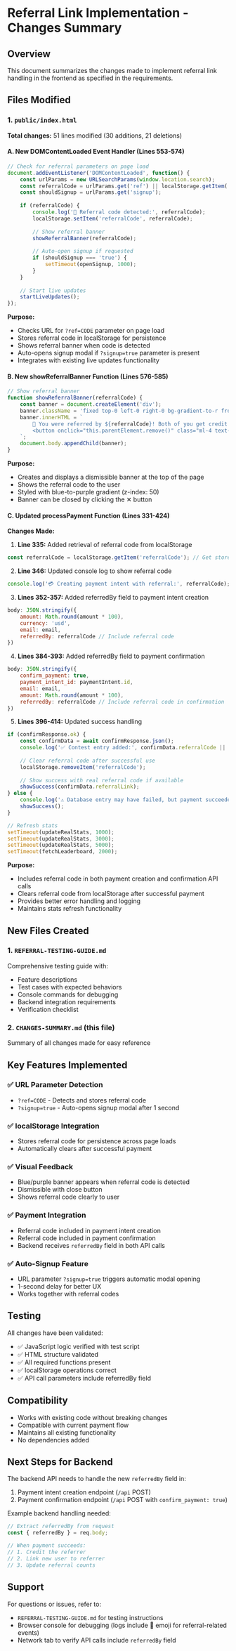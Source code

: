 # Referral Link Implementation - Changes Summary

## Overview
This document summarizes the changes made to implement referral link handling in the frontend as specified in the requirements.

## Files Modified

### 1. `public/index.html`
**Total changes:** 51 lines modified (30 additions, 21 deletions)

#### A. New DOMContentLoaded Event Handler (Lines 553-574)
```javascript
// Check for referral parameters on page load
document.addEventListener('DOMContentLoaded', function() {
    const urlParams = new URLSearchParams(window.location.search);
    const referralCode = urlParams.get('ref') || localStorage.getItem('referralCode');
    const shouldSignup = urlParams.get('signup');
    
    if (referralCode) {
        console.log('🔗 Referral code detected:', referralCode);
        localStorage.setItem('referralCode', referralCode);
        
        // Show referral banner
        showReferralBanner(referralCode);
        
        // Auto-open signup if requested
        if (shouldSignup === 'true') {
            setTimeout(openSignup, 1000);
        }
    }
    
    // Start live updates
    startLiveUpdates();
});
```

**Purpose:**
- Checks URL for `?ref=CODE` parameter on page load
- Stores referral code in localStorage for persistence
- Shows referral banner when code is detected
- Auto-opens signup modal if `?signup=true` parameter is present
- Integrates with existing live updates functionality

#### B. New showReferralBanner Function (Lines 576-585)
```javascript
// Show referral banner
function showReferralBanner(referralCode) {
    const banner = document.createElement('div');
    banner.className = 'fixed top-0 left-0 right-0 bg-gradient-to-r from-blue-500 to-purple-600 text-white text-center py-3 font-bold text-sm z-50';
    banner.innerHTML = `
        🎉 You were referred by ${referralCode}! Both of you get credit when you join! 
        <button onclick="this.parentElement.remove()" class="ml-4 text-white/80 hover:text-white">✕</button>
    `;
    document.body.appendChild(banner);
}
```

**Purpose:**
- Creates and displays a dismissible banner at the top of the page
- Shows the referral code to the user
- Styled with blue-to-purple gradient (z-index: 50)
- Banner can be closed by clicking the ✕ button

#### C. Updated processPayment Function (Lines 331-424)

**Changes Made:**

1. **Line 335:** Added retrieval of referral code from localStorage
```javascript
const referralCode = localStorage.getItem('referralCode'); // Get stored referral code
```

2. **Line 346:** Updated console log to show referral code
```javascript
console.log('💳 Creating payment intent with referral:', referralCode);
```

3. **Lines 352-357:** Added referredBy field to payment intent creation
```javascript
body: JSON.stringify({
    amount: Math.round(amount * 100),
    currency: 'usd',
    email: email,
    referredBy: referralCode // Include referral code
})
```

4. **Lines 384-393:** Added referredBy field to payment confirmation
```javascript
body: JSON.stringify({
    confirm_payment: true,
    payment_intent_id: paymentIntent.id,
    email: email,
    amount: Math.round(amount * 100),
    referredBy: referralCode // Include referral code in confirmation
})
```

5. **Lines 396-414:** Updated success handling
```javascript
if (confirmResponse.ok) {
    const confirmData = await confirmResponse.json();
    console.log('✅ Contest entry added:', confirmData.referralCode || 'success');
    
    // Clear referral code after successful use
    localStorage.removeItem('referralCode');
    
    // Show success with real referral code if available
    showSuccess(confirmData.referralLink);
} else {
    console.log('⚠️ Database entry may have failed, but payment succeeded');
    showSuccess();
}

// Refresh stats
setTimeout(updateRealStats, 1000);
setTimeout(updateRealStats, 3000);
setTimeout(updateRealStats, 5000);
setTimeout(fetchLeaderboard, 2000);
```

**Purpose:**
- Includes referral code in both payment creation and confirmation API calls
- Clears referral code from localStorage after successful payment
- Provides better error handling and logging
- Maintains stats refresh functionality

## New Files Created

### 1. `REFERRAL-TESTING-GUIDE.md`
Comprehensive testing guide with:
- Feature descriptions
- Test cases with expected behaviors
- Console commands for debugging
- Backend integration requirements
- Verification checklist

### 2. `CHANGES-SUMMARY.md` (this file)
Summary of all changes made for easy reference

## Key Features Implemented

### ✅ URL Parameter Detection
- `?ref=CODE` - Detects and stores referral code
- `?signup=true` - Auto-opens signup modal after 1 second

### ✅ localStorage Integration
- Stores referral code for persistence across page loads
- Automatically clears after successful payment

### ✅ Visual Feedback
- Blue/purple banner appears when referral code is detected
- Dismissible with close button
- Shows referral code clearly to user

### ✅ Payment Integration
- Referral code included in payment intent creation
- Referral code included in payment confirmation
- Backend receives `referredBy` field in both API calls

### ✅ Auto-Signup Feature
- URL parameter `?signup=true` triggers automatic modal opening
- 1-second delay for better UX
- Works together with referral codes

## Testing

All changes have been validated:
- ✅ JavaScript logic verified with test script
- ✅ HTML structure validated
- ✅ All required functions present
- ✅ localStorage operations correct
- ✅ API call parameters include referredBy field

## Compatibility

- Works with existing code without breaking changes
- Compatible with current payment flow
- Maintains all existing functionality
- No dependencies added

## Next Steps for Backend

The backend API needs to handle the new `referredBy` field in:
1. Payment intent creation endpoint (`/api` POST)
2. Payment confirmation endpoint (`/api` POST with `confirm_payment: true`)

Example backend handling needed:
```javascript
// Extract referredBy from request
const { referredBy } = req.body;

// When payment succeeds:
// 1. Credit the referrer
// 2. Link new user to referrer
// 3. Update referral counts
```

## Support

For questions or issues, refer to:
- `REFERRAL-TESTING-GUIDE.md` for testing instructions
- Browser console for debugging (logs include 🔗 emoji for referral-related events)
- Network tab to verify API calls include `referredBy` field
